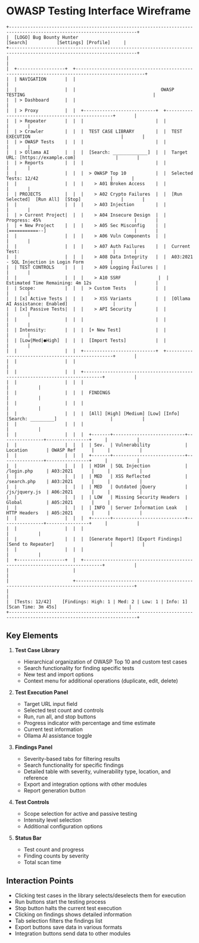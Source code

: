# OWASP Testing Interface Wireframe

```
+----------------------------------------------------------------------------------------------------------------------+
|  [LOGO] Bug Bounty Hunter                                                 [Search]           [Settings] [Profile]     |
+----------------------------------------------------------------------------------------------------------------------+
|                                                                                                                      |
|  +------------------+  +------------------------------------------------------------------------------------------------+
|  | NAVIGATION       |  |                                                                                            |
|  |                  |  |                                OWASP TESTING                                                |
|  | > Dashboard      |  |                                                                                            |
|  | > Proxy          |  |  +---------------------------+  +--------------------------------------------------+       |
|  | > Repeater       |  |  |                           |  |                                                  |       |
|  | > Crawler        |  |  |  TEST CASE LIBRARY        |  |  TEST EXECUTION                                  |       |
|  | > OWASP Tests    |  |  |                           |  |                                                  |       |
|  | > Ollama AI      |  |  |  [Search: _____________]  |  |  Target URL: [https://example.com]               |       |
|  | > Reports        |  |  |                           |  |                                                  |       |
|  |                  |  |  |  > OWASP Top 10           |  |  Selected Tests: 12/42                           |       |
|  |                  |  |  |    > A01 Broken Access    |  |                                                  |       |
|  | PROJECTS         |  |  |    > A02 Crypto Failures  |  |  [Run Selected]  [Run All]  [Stop]               |       |
|  |                  |  |  |    > A03 Injection        |  |                                                  |       |
|  | > Current Project|  |  |    > A04 Insecure Design  |  |  Progress: 45%                                   |       |
|  | + New Project    |  |  |    > A05 Sec Misconfig    |  |  [===========--]                                 |       |
|  |                  |  |  |    > A06 Vuln Components  |  |                                                  |       |
|  |                  |  |  |    > A07 Auth Failures    |  |  Current Test:                                   |       |
|  |                  |  |  |    > A08 Data Integrity   |  |  A03:2021 - SQL Injection in Login Form          |       |
|  | TEST CONTROLS    |  |  |    > A09 Logging Failures |  |                                                  |       |
|  |                  |  |  |    > A10 SSRF              |  |  Estimated Time Remaining: 4m 12s                |       |
|  | Scope:           |  |  |  > Custom Tests           |  |                                                  |       |
|  | [x] Active Tests |  |  |    > XSS Variants         |  |  [Ollama AI Assistance: Enabled]                 |       |
|  | [x] Passive Tests|  |  |    > API Security         |  |                                                  |       |
|  |                  |  |  |                           |  |                                                  |       |
|  | Intensity:       |  |  |  [+ New Test]             |  |                                                  |       |
|  | [Low|Med|●High]  |  |  |  [Import Tests]           |  |                                                  |       |
|  |                  |  |  +---------------------------+  +--------------------------------------------------+       |
|  |                  |  |                                                                                            |
|  |                  |  |  +-----------------------------------------------------------------------------+           |
|  |                  |  |  |                                                                             |           |
|  |                  |  |  |  FINDINGS                                                                   |           |
|  |                  |  |  |                                                                             |           |
|  |                  |  |  |  [All] [High] [Medium] [Low] [Info]  [Search: _________]                    |           |
|  |                  |  |  |                                                                             |           |
|  |                  |  |  |  +-------+---------------------------+----------------+----------------+     |           |
|  |                  |  |  |  | Sev.  | Vulnerability             | Location       | OWASP Ref      |     |           |
|  |                  |  |  |  +-------+---------------------------+----------------+----------------+     |           |
|  |                  |  |  |  | HIGH  | SQL Injection             | /login.php     | A03:2021       |     |           |
|  |                  |  |  |  | MED   | XSS Reflected             | /search.php    | A03:2021       |     |           |
|  |                  |  |  |  | MED   | Outdated jQuery           | /js/jquery.js  | A06:2021       |     |           |
|  |                  |  |  |  | LOW   | Missing Security Headers  | Global         | A05:2021       |     |           |
|  |                  |  |  |  | INFO  | Server Information Leak   | HTTP Headers   | A05:2021       |     |           |
|  |                  |  |  |  +-------+---------------------------+----------------+----------------+     |           |
|  |                  |  |  |                                                                             |           |
|  |                  |  |  |  [Generate Report] [Export Findings] [Send to Repeater]                     |           |
|  |                  |  |  |                                                                             |           |
|  +------------------+  |  +-----------------------------------------------------------------------------+           |
|                        |                                                                                            |
|                        +--------------------------------------------------------------------------------------------+
|                                                                                                                      |
|  [Tests: 12/42]    [Findings: High: 1 | Med: 2 | Low: 1 | Info: 1]    [Scan Time: 3m 45s]                           |
+----------------------------------------------------------------------------------------------------------------------+
```

## Key Elements

1. **Test Case Library**
   - Hierarchical organization of OWASP Top 10 and custom test cases
   - Search functionality for finding specific tests
   - New test and import options
   - Context menu for additional operations (duplicate, edit, delete)

2. **Test Execution Panel**
   - Target URL input field
   - Selected test count and controls
   - Run, run all, and stop buttons
   - Progress indicator with percentage and time estimate
   - Current test information
   - Ollama AI assistance toggle

3. **Findings Panel**
   - Severity-based tabs for filtering results
   - Search functionality for specific findings
   - Detailed table with severity, vulnerability type, location, and reference
   - Export and integration options with other modules
   - Report generation button

4. **Test Controls**
   - Scope selection for active and passive testing
   - Intensity level selection
   - Additional configuration options

5. **Status Bar**
   - Test count and progress
   - Finding counts by severity
   - Total scan time

## Interaction Points

- Clicking test cases in the library selects/deselects them for execution
- Run buttons start the testing process
- Stop button halts the current test execution
- Clicking on findings shows detailed information
- Tab selection filters the findings list
- Export buttons save data in various formats
- Integration buttons send data to other modules

